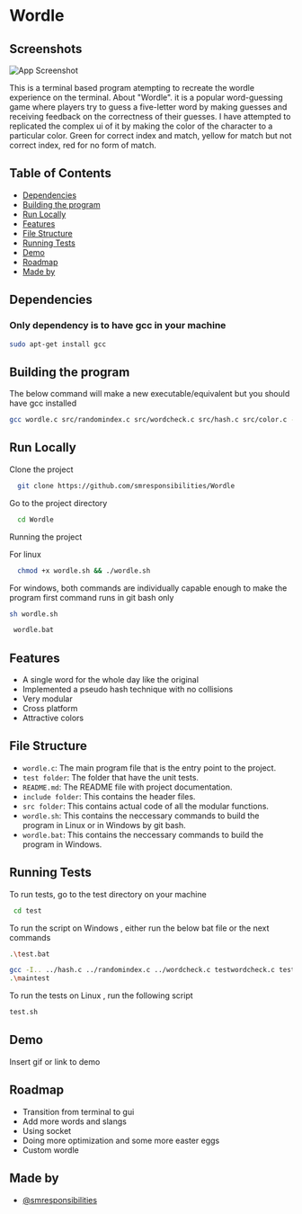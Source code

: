 # Wordle

## Screenshots

![App Screenshot](https://via.placeholder.com/468x300?text=App+Screenshot+Here)

This is a terminal based program atempting to recreate the wordle experience on the terminal.
About "Wordle". it is a popular word-guessing game where players try to guess a five-letter word by making guesses and receiving feedback on the correctness of their guesses.
I have attempted to replicated the complex ui of it by making the color of the character to a particular color.
Green for correct index and match, yellow for match but not correct index, red for no form of match.

## Table of Contents

- [Dependencies](#dependencies)
- [Building the program](#building-the-program)
- [Run Locally](#run-locally)
- [Features](#features)
- [File Structure](#file-structure)
- [Running Tests](#running-tests)
- [Demo](#demo)
- [Roadmap](#roadmap)
- [Made by](#by)

## Dependencies

### Only dependency is to have gcc in your machine

```bash {"id":"01J73WWF5YJ8C5DGMB9QTGP2QC"}
sudo apt-get install gcc
```

## Building the program

The below command will make a new executable/equivalent but you should have gcc installed

```bash {"id":"01J6WZ5475C5VKJF1Y4H4HQVXC"}
gcc wordle.c src/randomindex.c src/wordcheck.c src/hash.c src/color.c -Iinclude -o wordle -lm
```

## Run Locally

Clone the project

```bash {"id":"01J6WZ5476B3T2H75SW9AQ2Z83"}
  git clone https://github.com/smresponsibilities/Wordle
```

Go to the project directory

```bash {"id":"01J6WZ5476B3T2H75SWBA0ZHDY"}
  cd Wordle
```

Running the project

For linux

```bash {"id":"01J6WZ5476B3T2H75SWH9QRR4R"}
  chmod +x wordle.sh && ./wordle.sh
```

For windows, both commands are individually capable enough to make the program first command runs in git bash only

```bash {"id":"01J727AW1WJVX36T5N5GFD2B1V"}
sh wordle.sh
```

```bash {"id":"01J71YET5SHQ310X2ZJ5YMQYH0"}
 wordle.bat
```

## Features

- A single word for the whole day like the original
- Implemented a pseudo hash technique with no collisions
- Very modular
- Cross platform
- Attractive colors

## File Structure

- `wordle.c`: The main program file that is the entry point to the project.
- `test folder`: The folder that have the unit tests.
- `README.md`: The README file with project documentation.
- `include folder`: This contains the header files.
- `src folder`: This contains actual code of all the modular functions.
- `wordle.sh`: This contains the neccessary commands to build the program in Linux or in Windows by git bash.
- `wordle.bat`: This contains the neccessary commands to build the program in Windows.

## Running Tests

To run tests, go to the test directory on your machine

```bash {"id":"01J71Z0343QPEB3AYS0HMT7J3G"}
 cd test
```

To run the script on Windows , either run the below bat file or the next commands

```bash {"id":"01J6WZ5476B3T2H75SWKG4J3EM"}
.\test.bat 
```

```bash {"id":"01J6WZA2VB89ZTG611BNCZF8FD"}
gcc -I.. ../hash.c ../randomindex.c ../wordcheck.c testwordcheck.c testhash.c testrandom.c maintest.c -o maintest
.\maintest
```

To run the tests on Linux , run the following script

```bash {"id":"01J6WZC1VX396Z6Z4HH9SMTZEZ"}
test.sh
```

## Demo

Insert gif or link to demo

## Roadmap

- Transition from terminal to gui
- Add more words and slangs
- Using socket
- Doing more optimization and some more easter eggs
- Custom wordle

## Made by

- [@smresponsibilities](https://www.github.com/smresponsibilities)